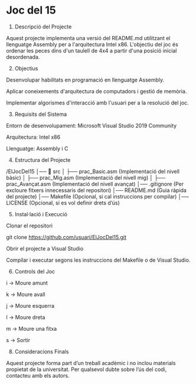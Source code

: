 # Joc del 15


1. Descripció del Projecte

Aquest projecte implementa una versió del README.md utilitzant el llenguatge Assembly per a l'arquitectura Intel x86. L'objectiu del joc és ordenar les peces dins d'un taulell de 4x4 a partir d'una posició inicial desordenada.

2. Objectius

Desenvolupar habilitats en programació en llenguatge Assembly.

Aplicar coneixements d'arquitectura de computadors i gestió de memòria.

Implementar algorismes d'interacció amb l'usuari per a la resolució del joc.


3. Requisits del Sistema

Entorn de desenvolupament: Microsoft Visual Studio 2019 Community

Arquitectura: Intel x86

Llenguatge: Assembly i C

4. Estructura del Projecte

/ElJocDel15
│── 📂 src
│   ├── prac_Basic.asm  (Implementació del nivell bàsic)
│   ├── prac_Mig.asm  (Implementació del nivell mig)
│   ├── prac_Avançat.asm  (Implementació del nivell avançat)
│── .gitignore  (Per excloure fitxers innecessaris del repositori)
│── README.md  (Guia ràpida del projecte)
│── Makefile (Opcional, si cal instruccions per compilar)
│── LICENSE (Opcional, si es vol definir drets d’ús)

5. Instal·lació i Execució

Clonar el repositori

git clone https://github.com/usuari/ElJocDel15.git

Obrir el projecte a Visual Studio

Compilar i executar segons les instruccions del Makefile o de Visual Studio.

6. Controls del Joc

i → Moure amunt

k → Moure avall

j → Moure esquerra

l → Moure dreta

m → Moure una fitxa

s → Sortir

8. Consideracions Finals

Aquest projecte forma part d’un treball acadèmic i no inclou materials propietat de la universitat. Per qualsevol dubte sobre l’ús del codi, contacteu amb els autors.

